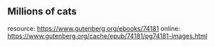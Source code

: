 
##  Millions of cats
resource: https://www.gutenberg.org/ebooks/74181
online: https://www.gutenberg.org/cache/epub/74181/pg74181-images.html
